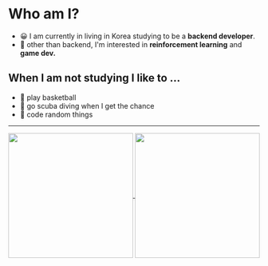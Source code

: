 # Who am I?

- 😀 I am currently in living in Korea studying to be a **backend developer**.
- 🤖 other than backend, I'm interested in **reinforcement learning** and **game dev.**

## When I am not studying I like to ...
- 🏀 play basketball
- 🐳 go scuba diving when I get the chance
- 💩 code random things

<hr>

<a href="https://github-readme-stats.vercel.app/api/top-langs/?username=ririro93&layout=compact">
  <img align="center" src="https://github-readme-stats.vercel.app/api/top-langs/?username=ririro93&layout=compact" height="250"/>
</a>
<a href="https://github-readme-stats.vercel.app/api?username=ririro93">
  <img align="center" src="https://github-readme-stats.vercel.app/api?username=ririro93" height="250"/>
</a>
